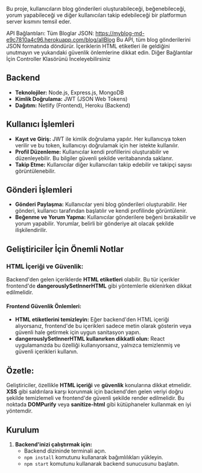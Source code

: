 Bu proje, kullanıcıların blog gönderileri oluşturabileceği, beğenebileceği, yorum yapabileceği ve diğer kullanıcıları takip edebileceği bir platformun server kısmını  temsil eder.

API Bağlantıları:
Tüm Bloglar JSON:
https://myblog-md-e9c7810a4c96.herokuapp.com/blog/allBlog
Bu API, tüm blog gönderilerini JSON formatında döndürür. İçeriklerin HTML etiketleri ile geldiğini unutmayın ve yukarıdaki güvenlik önlemlerine dikkat edin.
Diğer Bağlantılar İçin Controller Klasörünü İnceleyebilirsiniz



## **Backend**
- **Teknolojiler:** Node.js, Express.js, MongoDB
- **Kimlik Doğrulama:** JWT (JSON Web Tokens)
- **Dağıtım:** Netlify (Frontend), Heroku (Backend)

## **Kullanıcı İşlemleri**
- **Kayıt ve Giriş:** JWT ile kimlik doğrulama yapılır. Her kullanıcıya token verilir ve bu token, kullanıcıyı doğrulamak için her istekte kullanılır.
- **Profil Düzenleme:** Kullanıcılar kendi profillerini oluşturabilir ve düzenleyebilir. Bu bilgiler güvenli şekilde veritabanında saklanır.
- **Takip Etme:** Kullanıcılar diğer kullanıcıları takip edebilir ve takipçi sayısı görüntülenebilir.

## **Gönderi İşlemleri**
- **Gönderi Paylaşma:** Kullanıcılar yeni blog gönderileri oluşturabilir. Her gönderi, kullanıcı tarafından başlatılır ve kendi profilinde görüntülenir.
- **Beğenme ve Yorum Yapma:** Kullanıcılar gönderilere beğeni bırakabilir ve yorum yapabilir. Yorumlar, belirli bir gönderiye ait olacak şekilde ilişkilendirilir.

## **Geliştiriciler İçin Önemli Notlar**

### **HTML İçeriği ve Güvenlik:**
Backend'den gelen içeriklerde **HTML etiketleri** olabilir. Bu tür içerikler frontend'de **dangerouslySetInnerHTML** gibi yöntemlerle eklenirken dikkat edilmelidir.

#### **Frontend Güvenlik Önlemleri:**
- **HTML etiketlerini temizleyin:** Eğer backend'den HTML içeriği alıyorsanız, frontend'de bu içerikleri sadece metin olarak gösterin veya güvenli hale getirmek için uygun sanitasyon yapın.
- **dangerouslySetInnerHTML kullanırken dikkatli olun:** React uygulamanızda bu özelliği kullanıyorsanız, yalnızca temizlenmiş ve güvenli içerikleri kullanın.



## **Özetle:**
Geliştiriciler, özellikle **HTML içeriği** ve **güvenlik** konularına dikkat etmelidir. **XSS** gibi saldırılara karşı korunmak için backend'den gelen veriyi doğru şekilde temizlemeli ve frontend'de güvenli şekilde render edilmelidir. Bu noktada **DOMPurify** veya **sanitize-html** gibi kütüphaneler kullanmak en iyi yöntemdir.

## **Kurulum**

1. **Backend'inizi çalıştırmak için:**
   - Backend dizininde terminali açın.
   - `npm install` komutunu kullanarak bağımlılıkları yükleyin.
   - `npm start` komutunu kullanarak backend sunucusunu başlatın.



